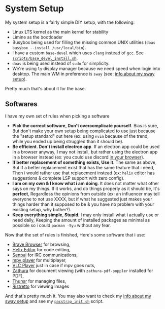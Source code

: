 # System Setup

My system setup is a fairly simple DIY setup, with the following:

- Linux LTS kernel as the main kernel for stability
- Limine as the bootloader
- Busybox being used for filling the missing common UNIX utilities (`doas busybox --install /usr/local/bin`).
- I have a custom `base-devel` which uses `clang` instead of `gcc`. See [`scripts/base_devel_install.sh`](../scripts/base_devel_install.sh).
- `doas` is being used instead of `sudo` for simplicity.
- We're using `ly` display manager because we need speed when login into desktop. The main WM in preference is `sway` (see: [info about my sway setup](sway.md)).

Pretty much that's about it for the base.

## Softwares

I have my own set of rules when picking a software

- **Pick the correct software, Don't overcomplicate yourself**. Bias is sure, But don't make your own setup being complicated to use just because the "setup standard" out here (ex: using `nvim` because of the trend, while you ended up being struggled than it should be).
- **Be efficient. Don't install electron app**. If an electron app could be used in a browser anyway, I may not install, but rather using the electron app in a browser instead (ex: you could use discord [in your browser](https://discord.com/app)).
- **If better replacement of something exists, Use it**. The same as above, But if a better replacement exist that has the same feature that i need, Then i would rather use that replacement instead (ex: `helix` editor has suggestions & complete LSP support with zero config).
- **I am on my own & I know what i am doing**. It does not matter what other says on my things. If it works, and do things properly as it should be, It's **perfect**, Regardless the opinions from outside (ex: an influencer may tell everyone to not use XXXX, but if what he suggested just makes your things harder than it supposed to be & you have no problem with your existing setup, why bother?).
- **Keep everything simple, Stupid**. I may only install what i actually use or need daily, Keeping the amount of installed packages as minimal as possible so i could `pacman -Syu` without any fear.

Now that the set of rules is finished, Here's some software that i use:

- [Brave Browser](https://brave.com) for browsing,
- [Helix Editor](https://helix-editor.com) for code editing,
- [Senpai](https://git.sr.ht/~delthas/senpai) for IRC communications,
- [mpv player](https://mpv.io) for multiplayer,
- [VLC Player](https://videolan.org) just in case if mpv goes nuts,
- [Zathura](https://pwmt.org/projects/zathura) for document viewing (with `zathura-pdf-poppler` installed for PDF),
- [Thunar](https://docs.xfce.org/apps/thunar/start) for managing files,
- [Ristretto](https://docs.xfce.org/apps/ristretto/start) for viewing images

And that's pretty much it. You may also want to check my [info about my sway setup](sway.md) and see my [`pacstrap_init.sh`](../scripts/pacstrap_init.sh) script.
